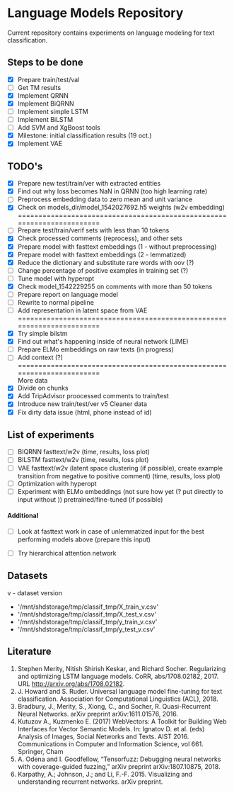 # Language Models Repository

Current repository contains experiments on language modeling for text classification. 

## Steps to be done
- [x] Prepare train/test/val
- [ ] Get TM results
- [x] Implement QRNN
- [x] Implement BiQRNN
- [ ] Implement simple LSTM
- [ ] Implement BiLSTM
- [ ] Add SVM and XgBoost tools
- [x] Milestone: initial classification results (19 oct.)
- [x] Implement VAE  

## TODO's
- [x] Prepare new test/train/ver with extracted entities
- [x] Find out why loss becomes NaN in QRNN (too high learning rate)
- [ ] Preprocess embedding data to zero mean and unit variance  
- [x] Check on models_dir/model_1542027692.h5 weights (w2v embedding)  
=======================================================================
- [ ] Prepare test/train/verif sets with less than 10 tokens
- [x] Check processed comments (reprocess), and other sets
- [x] Prepare model with fasttext embeddings (1 - without preprocessing)   
- [x] Prepare model with fasttext embeddings (2 - lemmatized)   
- [X] Reduce the dictionary and substitute rare words with oov (?)
- [ ] Change percentage of positive examples in training set (?)
- [ ] Tune model with hyperopt
- [x] Check model_1542229255 on comments with more than 50 tokens
- [ ] Prepare report on language model
- [ ] Rewrite to normal pipeline
- [ ] Add representation in latent space from VAE 
=======================================================================  
- [x] Try simple bilstm  
- [x] Find out  what's happening inside of neural network (LIME)
- [ ] Prepare ELMo embeddings on raw texts (in progress)
- [ ] Add context (?)  
=======================================================================  
More data 
- [x] Divide on chunks  
- [x] Add TripAdvisor proocessed comments to train/test
- [x] Introduce new train/test/ver v5 
Cleaner data  
- [x] Fix dirty data issue (html, phone instead of id)

## List of experiments
- [ ] BIQRNN fasttext/w2v (time, results, loss plot)
- [ ] BILSTM fasttext/w2v (time, results, loss plot)
- [ ] VAE fasttext/w2v (latent space clustering (if possible), create example transition from negative to positive comment)  (time, results, loss plot)
- [ ] Optimization with hyperopt  
- [ ] Experiment with ELMo embeddings (not sure how yet (? put directly to input without )) pretrained/fine-tuned (if possible)  
#### Additional
- [ ] Look at fasttext work in case of unlemmatized input for the best performing models above (prepare this input) 
- [ ] Try hierarchical attention network


## Datasets
 
 v - dataset version  
 
* '/mnt/shdstorage/tmp/classif_tmp/X_train_v.csv'
* '/mnt/shdstorage/tmp/classif_tmp/X_test_v.csv'
* '/mnt/shdstorage/tmp/classif_tmp/y_train_v.csv'
* '/mnt/shdstorage/tmp/classif_tmp/y_test_v.csv'
 
## Literature

1. Stephen Merity, Nitish Shirish Keskar, and Richard Socher. Regularizing and optimizing LSTM language models. CoRR, abs/1708.02182,  2017.   URL http://arxiv.org/abs/1708.02182.
2. J. Howard and S. Ruder.  Universal language model fine-tuning for text classification. Association for Computational Linguistics (ACL), 2018.
3. Bradbury, J., Merity, S., Xiong, C., and Socher, R. Quasi-Recurrent Neural Networks. arXiv preprint arXiv:1611.01576, 2016.
4. Kutuzov A., Kuzmenko E. (2017) WebVectors: A Toolkit for Building Web Interfaces for Vector Semantic Models. In: Ignatov D. et al. (eds) Analysis of Images, Social Networks and Texts. AIST 2016. Communications in Computer and Information Science, vol 661. Springer, Cham  
5. A. Odena and I. Goodfellow, “Tensorfuzz: Debugging neural networks with coverage-guided fuzzing,” arXiv preprint arXiv:1807.10875, 2018.  
6. Karpathy, A.; Johnson, J.; and Li, F.-F. 2015. Visualizing and understanding recurrent networks. arXiv preprint.